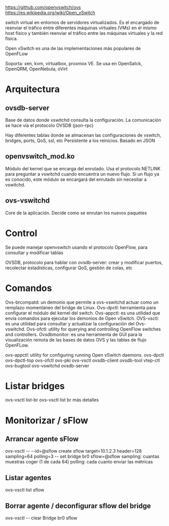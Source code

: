 https://github.com/openvswitch/ovs
https://es.wikipedia.org/wiki/Open_vSwitch

switch virtual en entornos de servidores virtualizados. Es el encargado de reenviar el tráfico entre diferentes máquinas virtuales (VMs) en el mismo host físico y también reenviar el tráfico entre las máquinas virtuales y la red física.

Open vSwitch es una de las implementaciones más populares de OpenFLow

Soporta: xen, kvm, virtualbox, proxmox VE.
Se usa en OpenSatck, OpenQRM, OpenNebula, oVirt

# Arquitectura

## ovsdb-server
Base de datos donde vswitchd consulta la configuración. La comunicación se hace vía el protocolo OVSDB (json-rpc)

Hay diferentes tablas donde se almacenan las configuraciones de vswitch, bridges, ports, QoS, ssl, etc
Persistente a los reinicios. Basado en JSON

## openvswitch_mod.ko
Módulo del kernel que se encarga del enrutado. Usa el protocolo NETLINK para preguntar a vswitchd cuando encuentra un nuevo flujo.
Si un flujo ya es conocido, este módulo se encargará del enrutado sin necesitar a vswitchd.

## ovs-vswitchd
Core de la aplicación. Decide como se enrutan los nuevos paquetes


# Control
Se puede manejar openvswitch usando el protocolo OpenFlow, para consultar y modificar tablas

OVSDB, protocolo para hablar con ovsdb-server: crear y modificar puertos, recolectar estadísticas, configurar QoS, gestión de colas, etc


# Comandos
Ovs-brcompatd: un demonio que permite a ovs-vswitchd actuar como un remplazo momentáneo del bridge de Linux.
Ovs-dpctl: herramienta para configurar el módulo del kernel del switch.
Ovs-appctl: es una utilidad que envía comandos para ejecutar los demonios de Open vSwitch.
OVS-vsctl: es una utilidad para consultar y actualizar la configuración del Ovs-vswitchd.
Ovs-ofctl: utility for querying and controlling OpenFlow switches and controllers.
Ovsdbmonitor: es una herramienta de GUI para la visualización remota de las bases de datos OVS y las tablas de flujo OpenFLow.


ovs-appctl: utility for configuring running Open vSwitch daemons.
ovs-dpctl
ovs-dpctl-top
ovs-ofctl
ovs-pki
ovs-vsctl
ovsdb-client
ovsdb-tool
vtep-ctl
ovs-bugtool
ovs-vswitchd
ovsdb-server



# Listar bridges
ovs-vsctl list-br
ovs-vsctl list br
  más detalles


# Monitorizar / sFlow

## Arrancar agente sFlow
ovs-vsctl -- --id=@sflow create sflow target=10.1.2.3 header=128 sampling=64 polling=3 -- set bridge br0 sflow=@sflow 
  sampling: cuantas muestras coger (1 de cada 64)
  polling: cada cuanto enviar las métricas

## Listar agentes
ovs-vsctl list sflow

## Borrar agente / deconfigurar sflow del bridge
ovs-vsctl -- clear Bridge br0 sflow
